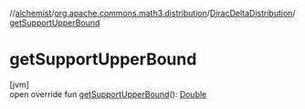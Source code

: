 //[alchemist](../../../index.md)/[org.apache.commons.math3.distribution](../index.md)/[DiracDeltaDistribution](index.md)/[getSupportUpperBound](get-support-upper-bound.md)

# getSupportUpperBound

[jvm]\
open override fun [getSupportUpperBound](get-support-upper-bound.md)(): [Double](https://kotlinlang.org/api/latest/jvm/stdlib/kotlin/-double/index.html)
